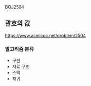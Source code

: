  BOJ2504

## 괄호의 값

<a href="https://www.acmicpc.net/problem/2504">https://www.acmicpc.net/problem/2504</a>

### 알고리즘 분류

- 구현
- 자료 구조
- 스택
- 재귀
